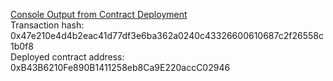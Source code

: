 [Console Output from Contract Deployment](./deployed-contract-output.png)\
Transaction hash: 0x47e210e4d4b2eac41d77df3e6ba362a0240c43326600610687c2f26558c1b0f8\
Deployed contract address: 0xB43B6210Fe890B1411258eb8Ca9E220accC02946
